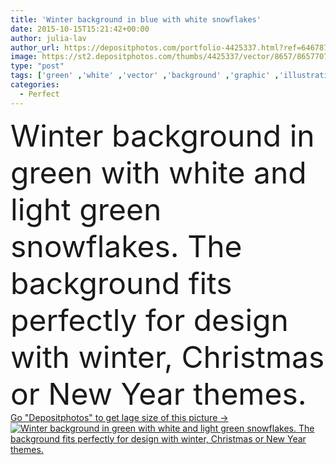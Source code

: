 ```yaml
---
title: 'Winter background in blue with white snowflakes'
date: 2015-10-15T15:21:42+00:00
author: julia-lav
author_url: https://depositphotos.com/portfolio-4425337.html?ref=64678756
image: https://st2.depositphotos.com/thumbs/4425337/vector/8657/86577072/api_thumb_450.jpg?forcejpeg=true
type: "post"
tags: ['green' ,'white' ,'vector' ,'background' ,'graphic' ,'illustration' ,'design' ,'celebration' ,'christmas' ,'decoration' ,'decorative' ,'greeting' ,'holiday' ,'xmas' ,'bright' ,'art' ,'celebrate' ,'season' ,'abstract' ,'texture' ,'shine' ,'light' ,'pattern' ,'card' ,'ornament' ,'cold' ,'snowflake' ,'december' ,'snow' ,'winter' ,'merry' ,'wallpaper' ,'ice' ,'artistic' ,'snowfall' ,'artwork' ,'invitation' ,'flake' ,'January' ,'snowflakes' ,'bokeh' ,'New Year' ,'christmas background' ,'winter background' ,'vector background' ]
categories: 
  - Perfect
---
```

<div aling="center">
            <font size="60"> Winter background in green with white and light green snowflakes. The background fits perfectly for design with winter, Christmas or New Year themes.</font>   
</div>
<div>
    <a href='https://st2.depositphotos.com/thumbs/4425337/vector/8657/86577072/api_thumb_450.jpg?forcejpeg=true?ref=64678756' target=_blank > Go "Depositphotos" to get lage size of this picture ->
        <img href='https://st2.depositphotos.com/thumbs/4425337/vector/8657/86577072/api_thumb_450.jpg?forcejpeg=true?ref=64678756' src='https://st2.depositphotos.com/4425337/8657/v/950/depositphotos_86577072-stock-illustration-winter-background-in-blue-with.jpg?forcejpeg=true' alt='Winter background in green with white and light green snowflakes. The background fits perfectly for design with winter, Christmas or New Year themes.' >
    </a>
</div>
